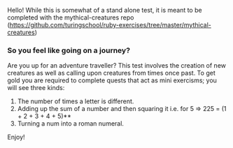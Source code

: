 Hello! While this is somewhat of a stand alone test, it is meant to be completed with the mythical-creatures repo  (https://github.com/turingschool/ruby-exercises/tree/master/mythical-creatures)

### So you feel like going on a journey? 
  
  Are you up for an adventure traveller? This test involves the creation of new creatures as well as calling upon
  creatures from times once past. 
  To get gold you are required to complete quests that act as mini exercisms; you will see three kinds:
  1. The number of times a letter is different.
  2. Adding up the sum of a number and then squaring it i.e. for 5 => 225 = (1 + 2 + 3 + 4 + 5)**
  3. Turning a num into a roman numeral.

Enjoy!
